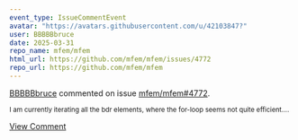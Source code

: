```yaml
---
event_type: IssueCommentEvent
avatar: "https://avatars.githubusercontent.com/u/42103847?"
user: BBBBBbruce
date: 2025-03-31
repo_name: mfem/mfem
html_url: https://github.com/mfem/mfem/issues/4772
repo_url: https://github.com/mfem/mfem
---
```


<a href='https://github.com/BBBBBbruce' target='_blank'>BBBBBbruce</a> commented on issue <a href='https://github.com/mfem/mfem/issues/4772' target='_blank'>mfem/mfem#4772</a>.

<small>I am currently iterating all the bdr elements, where the for-loop seems not quite efficient....</small>

<a href='https://github.com/mfem/mfem/issues/4772' target='_blank'>View Comment</a>